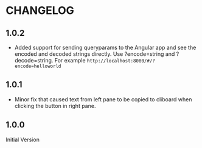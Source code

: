 # CHANGELOG

## 1.0.2
* Added support for sending queryparams to the Angular app and see the encoded and decoded strings directly. Use ?encode=string and ?decode=string. For example `http://localhost:8080/#/?encode=helloworld`

## 1.0.1
* Minor fix that caused text from left pane to be copied to cliboard when clicking the button in right pane.

## 1.0.0
Initial Version